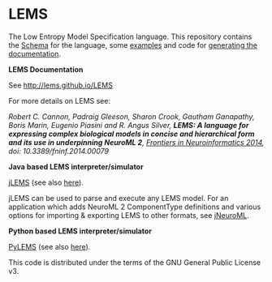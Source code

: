 LEMS
====

The Low Entropy Model Specification language. This repository contains the [Schema](https://github.com/LEMS/LEMS/tree/master/Schemas/LEMS) for the language, some [examples](https://github.com/LEMS/LEMS/tree/master/examples) and code for [generating the documentation](https://github.com/LEMS/LEMS/tree/master/docgeneration).

**LEMS Documentation**

See http://lems.github.io/LEMS

For more details on LEMS see: 

*Robert C. Cannon, Padraig Gleeson, Sharon Crook, Gautham Ganapathy, Boris Marin, Eugenio Piasini and R. Angus Silver, **LEMS: A language for expressing complex biological models in concise and hierarchical form and its use in underpinning NeuroML 2**, [Frontiers in Neuroinformatics 2014](http://journal.frontiersin.org/Journal/10.3389/fninf.2014.00079/abstract), doi: 10.3389/fninf.2014.00079*


**Java based LEMS interpreter/simulator**

[jLEMS](https://github.com/LEMS/jLEMS) (see also [here](https://docs.neuroml.org/Userdocs/Software/jLEMS.html)).

jLEMS can be used to parse and execute any LEMS model. For an application which adds NeuroML 2 ComponentType definitions and various options for importing & exporting LEMS to other formats, see [jNeuroML](https://github.com/NeuroML/jNeuroML).

**Python based LEMS interpreter/simulator**

[PyLEMS](https://github.com/LEMS/pylems) (see also [here](https://docs.neuroml.org/Userdocs/Software/pyLEMS.html)).

This code is distributed under the terms of the GNU General Public License v3.
